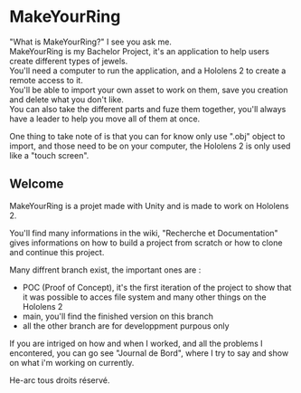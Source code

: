 # MakeYourRing

"What is MakeYourRing?" I see you ask me.\
MakeYourRing is my Bachelor Project, it's an application to help users create different types of jewels.<br>
You'll need a computer to run the application, and a Hololens 2 to create a remote access to it.<br>
You'll be able to import your own asset to work on them, save you creation and delete what you don't like.<br>
You can also take the different parts and fuze them together, you'll always have a leader to help you move all of them at once.

One thing to take note of is that you can for know only use ".obj" object to import, and those need to be on your computer, the Hololens 2 is only used like a "touch screen".

## Welcome

MakeYourRing is a projet made with Unity and is made to work on Hololens 2.

You'll find many informations in the wiki, "Recherche et Documentation" gives informations on how to build a project from scratch or how to clone and continue this project.

Many diffrent branch exist, the important ones are :

- POC (Proof of Concept), it's the first iteration of the project to show that it was possible to acces file system and many other things on the Hololens 2
- main, you'll find the finished version on this branch
- all the other branch are for developpment purpous only

If you are intriged on how and when I worked, and all the problems I encontered, you can go see "Journal de Bord", where I try to say and show on what i'm working on currently.

He-arc tous droits réservé.
